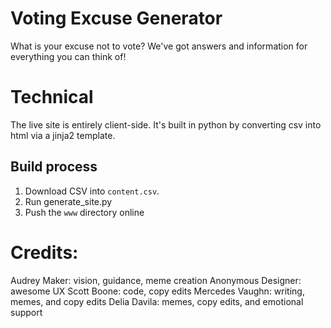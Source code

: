 # Voting Excuse Generator

What is your excuse not to vote? We've got answers and information for everything you can
think of!

# Technical

The live site is entirely client-side. It's built in python by converting csv into html
via a jinja2 template.

## Build process

1. Download CSV into `content.csv`.
2. Run generate_site.py
3. Push the `www` directory online 

# Credits:

Audrey Maker: vision, guidance, meme creation
Anonymous Designer: awesome UX
Scott Boone: code, copy edits
Mercedes Vaughn: writing, memes, and copy edits
Delia Davila: memes, copy edits, and emotional support

